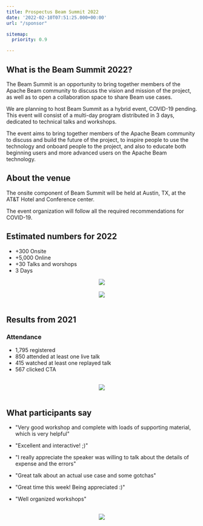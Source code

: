 ```yaml
---
title: Prospectus Beam Summit 2022
date: '2022-02-10T07:51:25.000+00:00'
url: "/sponsor"

sitemap:
  priority: 0.9

---
```


## What is the Beam Summit 2022?

The Beam Summit is an opportunity to bring together members of the Apache Beam community to discuss the vision and mission of the project, as well as to open a collaboration space to share Beam use cases.

We are planning to host Beam Summit as a hybrid event, COVID-19 pending. This event will consist of a multi-day program distributed in 3 days, dedicated to technical talks and workshops.

The event aims to bring together members of the Apache Beam community to discuss and build the future of the project, to inspire people to use the technology and onboard people to the project, and also to educate both beginning users and more advanced users on the Apache Beam technology.


## About the venue

The onsite component of Beam Summit will be held at Austin, TX, at the AT&T Hotel and Conference center.

The event organization will follow all the required recommendations for COVID-19.


## Estimated numbers for 2022

* +300 Onsite
* +5,000 Online
* +30 Talks and worshops
* 3 Days

<center>
<img src="/images/beam-1.png" class="img-fluid w-100">
</center>

<br>

<center>
<img src="/images/beam-2.png" class="img-fluid w-100">
</center>
<br>

## Results from 2021


### Attendance

* 1,795 registered
* 850 attended at least one live talk
* 415 watched at least one replayed talk
* 567 clicked CTA

<br>

<center>
<img src="/images/beam-3.png" class="img-fluid w-100">
</center>
<br>

## What participants say

* "Very good workshop and complete with loads of supporting material, which is very helpful"

* "Excellent and interactive! ;)"

* "I really appreciate the speaker was willing to talk about the details of expense and the
errors"

* "Great talk about an actual use case and some gotchas"

* "Great time this week! Being appreciated :)"

* "Well organized workshops"

<br>

<center>
<img src="/images/beam-4.png" class="img-fluid w-100">
</center>
<br>